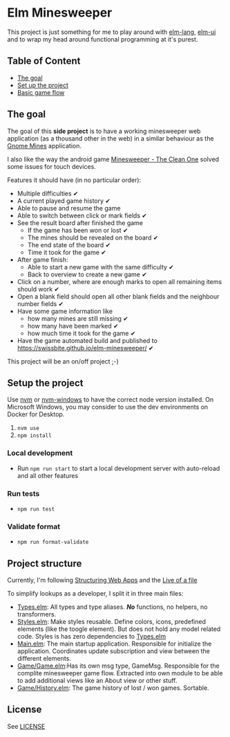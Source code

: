 # Elm Minesweeper

This project is just something for me to play around 
with [elm-lang](https://elm-lang.org/), [elm-ui](https://github.com/mdgriffith/elm-ui) 
and to wrap my head around functional programming at it's purest.

## Table of Content
- [The goal](#the-goal)
- [Set up the project](#set-up-the-project)
- [Basic game flow](#basic-game-flow)

## The goal
The goal of this **side project** is to have a working minesweeper web application (as a thousand other in the web)
in a similar behaviour as the [Gnome Mines](https://wiki.gnome.org/Apps/Mines) application.

I also like the way the android game 
[Minesweeper - The Clean One](https://play.google.com/store/apps/details?id=ee.dustland.android.minesweeper) 
solved some issues for touch devices.

Features it should have (in no particular order):

- Multiple difficulties ✔
- A current played game history ✔
- Able to pause and resume the game
- Able to switch between click or mark fields ✔
- See the result board after finished the game
  - If the game has been won or lost ✔
  - The mines should be revealed on the board ✔
  - The end state of the board ✔
  - Time it took for the game ✔
- After game finish:
   - Able to start a new game with the same difficulty ✔
   - Back to overview to create a new game ✔
- Click on a number, where are enough marks to open all remaining items should work ✔
- Open a blank field should open all other blank fields and the neighbour number fields ✔
- Have some game information like
  - how many mines are still missing ✔
  - how many have been marked ✔
  - how much time it took for the game ✔
- Have the game automated build and published to https://swissbite.github.io/elm-minesweeper/ ✔

This project will be an on/off project ;-)


## Setup the project

Use [nvm](https://github.com/nvm-sh/nvm) or [nvm-windows](https://github.com/coreybutler/nvm-windows) to have the correct node version installed.
On Microsoft Windows, you may consider to use the dev environments on Docker for Desktop.

1. `nvm use`
2. `npm install`

### Local development

- Run `npm run start` to start a local development server with auto-reload and all other features

### Run tests
- `npm run test`

### Validate format
 - `npm run format-validate`


## Project structure

Currently, I'm following [Structuring Web Apps](https://guide.elm-lang.org/webapps/structure.html) and the [Live of a file](https://youtu.be/XpDsk374LDE)

To simplify lookups as a developer, I split it in three main files:
- [Types.elm](./src/Types.elm): All types and type aliases. ***No*** functions, no helpers, no transformers.
- [Styles.elm](./src/Styles.elm): Make styles reusable. Define colors, icons, predefined elements (like the toogle element). But does not hold any model related code. Styles is has zero dependencies to [Types.elm](./src/Types.elm)
- [Main.elm](./src/Main.elm): The main startup application. Responsible for initialize the application. Coordinates update subscription and view between the different elements.
- [Game/Game.elm](./src/Game/Game.elm):Has its own msg type, GameMsg. Responsible for the complite minesweeper game flow. Extracted into own module to be able to add additional views like an About view or other stuff.
- [Game/History.elm](./src/Game/History.elm): The game history of lost / won games. Sortable.

## License
See [LICENSE](LICENSE)

